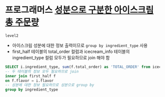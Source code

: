 # 프로그래머스 [성분으로 구분한 아이스크림 총 주문량](https://school.programmers.co.kr/learn/courses/30/lessons/133026)
`level2`
- 아이스크림 성분에 대한 정보 출력이므로 `group by ingredient_type` 사용
- first_half 테이블의 total_order 컬럼과 icecream_info 테이블의 ingredient_type 컬럼 모두가 필요하므로 join 해야 함
```sql
SELECT i.ingredient_type, sum(f.total_order) as 'TOTAL_ORDER' from icecream_info i
-- 두 테이블의 정보 모두 필요하므로 join
inner join first_half f
on f.flavor = i.flavor
-- 성분에 대한 정보 필요하므로 성분으로 group by 
group by ingredient_type
```
